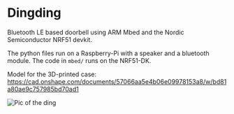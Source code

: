 # Dingding

Bluetooth LE based doorbell using ARM Mbed and the Nordic Semiconductor NRF51 devkit. 

The python files run on a Raspberry-Pi with a speaker and a bluetooth module. The code in `mbed/` runs on the NRF51-DK.

Model for the 3D-printed case: https://cad.onshape.com/documents/57066aa5e4b06e09978153a8/w/bd81a80ae9c757985bd70ad1

![Pic of the ding](https://hackerspace-ntnu.no/media/wiki/images/ringeklokke-dingdang.jpg)
